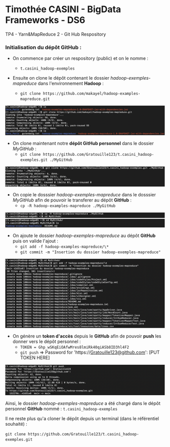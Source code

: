 # Timothée CASINI - BigData Frameworks - DS6
TP4 - Yarn&MapReduce 2 - Git Hub Respository

### Initialisation du dépôt **GitHub** :

- On commence par créer un respository (public) et on le nomme : 
  * `t.casini_hadoop-exemples`


- Ensuite on clone le dépôt contenant le dossier *hadoop-exemples-mapreduce* dans l'environnement **Hadoop** :
  * `git clone https://github.com/makayel/hadoop-examples-mapreduce.git`

![Dépôt hadoop-exemples-mapreduce](img1.jpg)


- On clone maintenant notre **dépôt GitHub personnel** dans le dossier *MyGitHub* :
  * `git clone https://github.com/Gratouille123/t.casini_hadoop-exemples.git ./MyGitHub`

![Dépôt personnel](img2.jpg)


- On copie le dosssier *hadoop-exemples-mapreduce* dans le dosssier *MyGitHub* afin de pouvoir le transferer au dépôt **GitHub** :
  * `cp -R hadoop-examples-mapreduce ./MyGitHub`

![Copie du dossier vers notre git](img3.jpg)
![Vérification de la copie](img4.jpg)


- On ajoute le dossier *hadoop-exemples-mapreduce* au dépôt **GitHub** puis on valide l'ajout :
  * `git add -f hadoop-examples-mapreduce/\*`
  * `git commit -m "Insertion du dossier hadoop-exemples-mapreduce"`

![Ajout du dossier dand le dépôt](img5.jpg)


- On génère un **token d'accès** depuis le **GitHub** afin de pouvoir **push** les donner vers le dépôt personnel :
  * `TOKEN = Ghp_wSKqEiOAfwMres8lmiRk40qiASb8ID3hl4F2`
  * `git push` => Password for 'https://Gratouille123@github.com': [PUT TOKEN HERE]

![Insertion du dossier dans le Git](img6.jpg)



Ainsi, le dossier *hadoop-exemples-mapreduce* a été chargé dans le dépôt personnel **GitHub** nommé : `t.casini_hadoop-exemples`

Il ne reste plus qu'a cloner le dépôt depuis un terminal (dans le référentiel souhaité) : 

`git clone https://github.com/Gratouille123/t.casini_hadoop-exemples.git`
